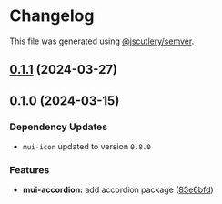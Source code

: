 # Changelog

This file was generated using [@jscutlery/semver](https://github.com/jscutlery/semver).

## [0.1.1](https://github.com/Availity/element/compare/@availity/mui-accordion@0.1.0...@availity/mui-accordion@0.1.1) (2024-03-27)

## 0.1.0 (2024-03-15)

### Dependency Updates

* `mui-icon` updated to version `0.8.0`

### Features

* **mui-accordion:** add accordion package ([83e6bfd](https://github.com/Availity/element/commit/83e6bfd5f8c07750e59d44edaccbd4a713cc6fc8))
